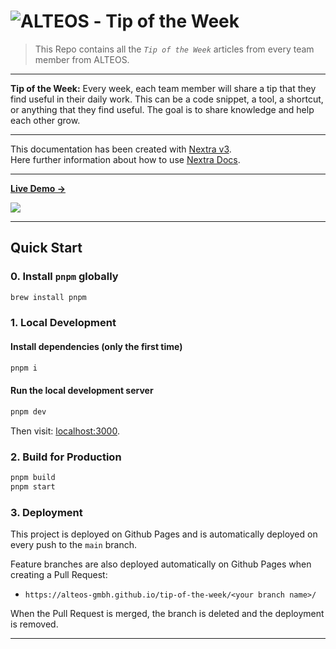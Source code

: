 # ![ALTEOS](.github/alteos_logo_bg_white.png) - Tip of the Week

> This Repo contains all the _`Tip of the Week`_ articles from every team member from ALTEOS.

---

**Tip of the Week:** Every week, each team member will share a tip that they find useful in their daily work. This can be a code snippet, a tool, a shortcut, or anything that they find useful. The goal is to share knowledge and help each other grow.

---

This documentation has been created with [Nextra v3](https://nextra.site).  
Here further information about how to use [Nextra Docs](https://nextra.site/docs).

---

[**Live Demo →**](https://alteos-gmbh.github.io/tip-of-the-week/main/)

![](.github/so_awesome.gif)

---

## Quick Start

### 0. Install `pnpm` globally

```bash
brew install pnpm
```

### 1. Local Development

#### Install dependencies (only the first time)

```bash
pnpm i
```

#### Run the local development server

```bash
pnpm dev
```

Then visit: [localhost:3000](http://localhost:3000/tip-of-the-week).

### 2. Build for Production

```bash
pnpm build
pnpm start
```

### 3. Deployment

This project is deployed on Github Pages and is automatically deployed on every push to the `main` branch.

Feature branches are also deployed automatically on Github Pages when creating a Pull Request:

- `https://alteos-gmbh.github.io/tip-of-the-week/<your branch name>/`

When the Pull Request is merged, the branch is deleted and the deployment is removed.

---
